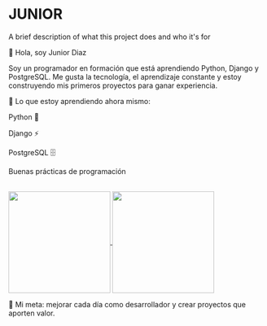 
# JUNIOR 

A brief description of what this project does and who it's for

👋 Hola, soy Junior Diaz

Soy un programador en formación que está aprendiendo Python, Django y PostgreSQL.
Me gusta la tecnología, el aprendizaje constante y estoy construyendo mis primeros proyectos para ganar experiencia.

📌 Lo que estoy aprendiendo ahora mismo:

Python 🐍

Django ⚡

PostgreSQL 🗄️

Buenas prácticas de programación

<br>
<a href="https://github.com/anuraghazra/github-readme-stats">
  <img height=200 align="center" src="https://github-readme-stats.vercel.app/api?username=anuraghazra" />
</a>
<a href="https://github.com/anuraghazra/convoychat">
  <img height=200 align="center" src="https://github-readme-stats.vercel.app/api/top-langs?username=anuraghazra&layout=compact&langs_count=8&card_width=320" />
</a>
<br>



🎯 Mi meta: mejorar cada día como desarrollador y crear proyectos que aporten valor.
